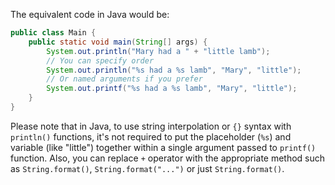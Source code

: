 The equivalent code in Java would be:

```java
public class Main {
    public static void main(String[] args) {
        System.out.println("Mary had a " + "little lamb");
        // You can specify order
        System.out.println("%s had a %s lamb", "Mary", "little");
        // Or named arguments if you prefer
        System.out.printf("%s had a %s lamb", "Mary", "little");
    }
}
```

Please note that in Java, to use string interpolation or `{}` syntax with `println()` functions, it's not required to put the placeholder (`%s`) and variable (like "little") together within a single argument passed to `printf()` function. Also, you can replace `+` operator with the appropriate method such as `String.format()`, `String.format("...")` or just `String.format()`.
